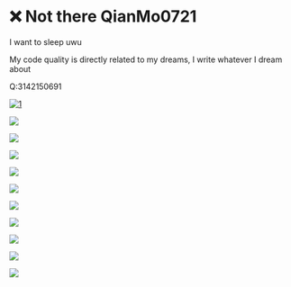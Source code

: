 # ❌ Not there QianMo0721

I want to sleep uwu

My code quality is directly related to my dreams, I write whatever I dream about

Q:3142150691

[![1](https://github-readme-stats.vercel.app/api?username=QianMo0721)](https://github.com/anuraghazra/github-readme-stats)

![](https://count.getloli.com/@QianMo0721?theme=capoo-2&align=center&darkmode=auto)

![](https://img.shields.io/badge/Python-qwq-blue)

![](https://img.shields.io/badge/C艹-Nothing_beats_a_Jet2_Hoilday!-blue)

![](https://img.shields.io/badge/Jvav-I_hate_SpongePowered_Mixin!-blue)

![](https://img.shields.io/badge/NopeJS-wtf-blue)

![](https://img.shields.io/badge/HTML_CSS-I_know_I_was_wrong-blue)

![](https://img.shields.io/badge/JvavScript-ciodkdkfknfw-blue)

![](https://img.shields.io/badge/Vue-idk-blue)

![](https://img.shields.io/badge/淘宝客服-骚-blue)

![](https://img.shields.io/badge/番茄炒蛋-更骚-blue)
